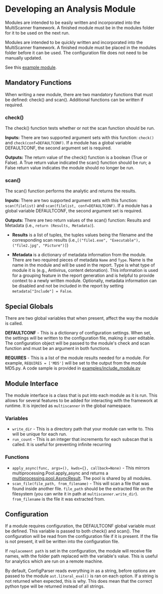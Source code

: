# Developing an Analysis Module

Modules are intended to be easily written and incorporated into the MultiScanner framework. A finished module must be in the modules folder for it to be used on the next run.

Modules are intended to be quickly written and incorporated into the MultiScanner framework. A finished module must be placed in the modules folder before it can be used. The configuration file does not need to be manually updated.
 
See this [example module](../example.md).


## Mandatory Functions ##
When writing a new module, there are two mandatory functions that must be defined: check() and scan(). Additional functions can be written if required.

### check() ###
The check() function tests whether or not the scan function should be run.

**Inputs:** There are two supported argument sets with this function: `check()` and `check(conf=DEFAULTCONF)`. If a module has a global variable DEFAULTCONF, the second argument set is required.

**Outputs:** The return value of the check() function is a boolean (True or False). A True return value indicated the scan() function should be run; a False return value indicates the module should no longer be run.

### scan() ###
The scan() function performs the analytic and returns the results. 

**Inputs:** There are two supported argument sets with this function: `scan(filelist)` and `scan(filelist, conf=DEFAULTCONF)`. If a module has a global variable DEFAULTCONF, the second argument set is required.

**Outputs:** There are two return values of the scan() function: Results and Metadata (i.e., `return (Results, Metadata)`).  

- **Results** is a list of tuples, the tuples values being the filename and the corresponding scan results (i.e.,`[("file1.exe", "Executable"), ("file2.jpg", "Picture")]`)

- **Metadata** is a dictionary of metadata information from the module. There are two required pieces of metadata `Name` and `Type`. Name is the name in the module and will be used in the report. Type is what type of module it is (e.g., Antivirus, content detonation). This information is used for a grouping feature in the report generation and is helpful to provide context to a newly written module. Optionally, metadata information can be disabled and not be included in the report by setting `metadata["Include"] = False`.

## Special Globals ##
There are two global variables that when present, affect the way the module is called.

**DEFAULTCONF** - This is a dictionary of configuration settings. When set, the settings will be written to the configuration file, making it user editable. The configuration object will be passed to the module's check and scan function and must be an argument in both functions.

**REQUIRES** - This is a list of the module results needed for a module. For example, `REQUIRES = ['MD5']` will be set to the output from the module MD5.py. A code sample is provided in [examples/include_module.py](examples/include_module.py)

## Module Interface ##
The module interface is a class that is put into each module as it is run. This allows for several features to be added for interacting with the framework at runtime. It is injected as `multiscanner` in the global namespace.

### Variables ###
* `write_dir` - This is a directory path that your module can write to. This will be unique for each run.
* `run_count` - This is an integer that increments for each subscan that is called. It is useful for preventing infinite recurring

### Functions ###
* `apply_async(func, args=(), kwds={}, callback=None)` - This mirrors multiprocessing.Pool.apply_async and returns a [multiprocessing.pool.AsyncResult](https://docs.python.org/2/library/multiprocessing.html#multiprocessing.pool.AsyncResult). The pool is shared by all modules.
* `scan_file(file_path, from_filename)` - This will scan a file that was found inside another file. `file_path` should be the extracted file on the filesystem (you can write it in path at `multiscanner.write_dir`). `from_filename` is the file it was extracted from.

## Configuration ##
If a module requires configuration, the DEFAULTCONF global variable must be defined. This variable is passed to both check() and scan(). The configuration will be read from the configuration file if it is present. If the file is not present, it will be written into the configuration file.

If `replacement path` is set in the configuration, the module will receive file names, with the folder path replaced with the variable's value. This is useful for analytics which are run on a remote machine.

By default, ConfigParser reads everything in as a string, before options are passed to the module `ast.literal_eval()` is ran on each option. If a string is not returned when expected, this is why. This does mean that the correct python type will be returned instead of all strings.
